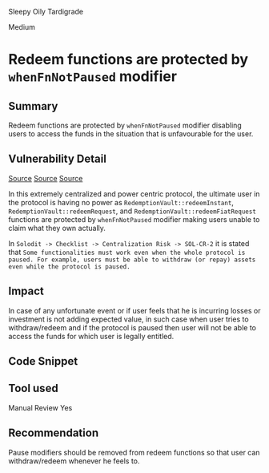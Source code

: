 Sleepy Oily Tardigrade

Medium

# Redeem functions are protected by `whenFnNotPaused` modifier

## Summary
Redeem functions are protected by `whenFnNotPaused` modifier disabling users to access the funds in the situation that is unfavourable for the user.

## Vulnerability Detail
[Source](https://github.com/sherlock-audit/2024-08-midas-minter-redeemer/blob/main/midas-contracts/contracts/RedemptionVault.sol#L124)
[Source](https://github.com/sherlock-audit/2024-08-midas-minter-redeemer/blob/main/midas-contracts/contracts/RedemptionVault.sol#L194)
[Source](https://github.com/sherlock-audit/2024-08-midas-minter-redeemer/blob/main/midas-contracts/contracts/RedemptionVault.sol#L209)

In this extremely centralized and power centric protocol, the ultimate user in the protocol is having no power as  `RedemptionVault::redeemInstant`, `RedemptionVault::redeemRequest`, and `RedemptionVault::redeemFiatRequest` functions are protected by `whenFnNotPaused` modifier making users unable to claim what they own actually.

In `Solodit -> Checklist -> Centralization Risk -> SOL-CR-2` it is stated that `Some functionalities must work even when the whole protocol is paused. For example, users must be able to withdraw (or repay) assets even while the protocol is paused.`

## Impact
In case of any unfortunate event or if user feels that he is incurring losses or investment is not adding expected value, in such case when user tries to withdraw/redeem and if the protocol is paused then user will not be able to access the funds for which user is legally entitled.

## Code Snippet

## Tool used

Manual Review
Yes

## Recommendation
Pause modifiers should be removed from redeem functions so that user can withdraw/redeem whenever he feels to.